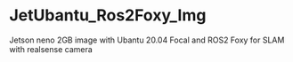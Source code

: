 # JetUbantu_Ros2Foxy_Img
Jetson neno 2GB image with Ubantu 20.04 Focal and ROS2 Foxy for SLAM with realsense camera 

